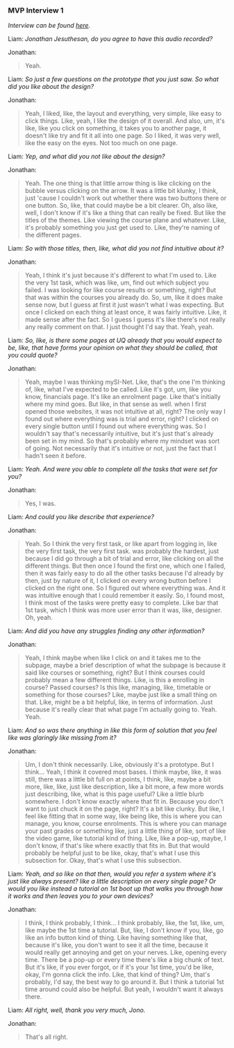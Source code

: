 ### MVP Interview 1
*Interview can be found [here](https://uq.sharepoint.com/teams/Section_7560_62502/_layouts/15/stream.aspx?id=/teams/Section_7560_62502/Shared%20Documents/Mon_9am_Team_10/liam_bienkowski_audio_recordings/iteration_2/liam_bienkowski_2025-09-22_4.mp3).*

Liam: *Jonathan Jesuthesan, do you agree to have this audio recorded?* 

Jonathan: 
>Yeah. 

Liam: *So just a few questions on the prototype that you just saw. So what did you like about the design?* 

Jonathan: 
>Yeah, I liked, like, the layout and everything, very simple, like easy to click things. Like, yeah, I like the design of it overall. And also, um, it's like, like you click on something, it takes you to another page, it doesn't like try and fit it all into one page. So I liked, it was very well, like the easy on the eyes. Not too much on one page. 

Liam: *Yep, and what did you not like about the design?* 

Jonathan: 
>Yeah. The one thing is that little arrow thing is like clicking on the bubble versus clicking on the arrow. It was a little bit klunky, I think, just 'cause I couldn't work out whether there was two buttons there or one button. So, like, that could maybe be a bit clearer. Oh, also like, well, I don't know if it's like a thing that can really be fixed. But like the titles of the themes. Like viewing the course plane and whatever. Like, it's probably something you just get used to. Like, they're naming of the different pages. 

Liam: *So with those titles, then, like, what did you not find intuitive about it?* 

Jonathan: 
>Yeah, I think it's just because it's different to what I'm used to. Like the very 1st task, which was like, um, find out which subject you failed. I was looking for like course results or something, right? But that was within the courses you already do. So, um, like it does make sense now, but I guess at first it just wasn't what I was expecting. But once I clicked on each thing at least once, it was fairly intuitive. Like, it made sense after the fact. So I guess I guess it's like there's not really any really comment on that. I just thought I'd say that. Yeah, yeah. 

Liam: *So, like, is there some pages at UQ already that you would expect to be, like, that have forms your opinion on what they should be called, that you could quote?* 

Jonathan: 
>Yeah, maybe I was thinking mySI-Net. Like, that's the one I'm thinking of, like, what I've expected to be called. Like it's got, um, like you know, financials page. It's like an enrolment page. Like that's initially where my mind goes. But like, in that sense as well. when I first opened those websites, it was not intuitive at all, right? The only way I found out where everything was is trial and error, right? I clicked on every single button until I found out where everything was. So I wouldn't say that's necessarily intuitive, but it's just that's already been set in my mind. So that's probably where my mindset was sort of going. Not necessarily that it's intuitive or not, just the fact that I hadn't seen it before. 

Liam: *Yeah. And were you able to complete all the tasks that were set for you?* 

Jonathan: 
>Yes, I was. 

Liam: *And could you like describe that experience?* 

Jonathan: 
>Yeah. So I think the very first task, or like apart from logging in, like the very first task, the very first task. was probably the hardest, just because I did go through a bit of trial and error, like clicking on all the different things. But then once I found the first one, which one I failed, then it was fairly easy to do all the other tasks because I'd already by then, just by nature of it, I clicked on every wrong button before I clicked on the right one. So I figured out where everything was. And it was intuitive enough that I could remember it easily. So, I found most, I think most of the tasks were pretty easy to complete. Like bar that 1st task, which I think was more user error than it was, like, designer. Oh, yeah. 

Liam: *And did you have any struggles finding any other information?* 

Jonathan: 
>Yeah, I think maybe when like I click on and it takes me to the subpage, maybe a brief description of what the subpage is because it said like courses or something, right? But I think courses could probably mean a few different things. Like, is this a enrolling in course? Passed courses? Is this like, managing, like, timetable or something for those courses? Like, maybe just like a small thing on that. Like, might be a bit helpful, like, in terms of information. Just because it's really clear that what page I'm actually going to. Yeah. Yeah. 

Liam: *And so was there anything in like this form of solution that you feel like was glaringly like missing from it?* 

Jonathan: 
>Um, I don't think necessarily. Like, obviously it's a prototype. But I think... Yeah, I think it covered most bases. I think maybe, like, it was still, there was a little bit full on at points, I think, like, maybe a bit more, like, like, just like description, like a bit more, a few more words just describing, like, what is this page useful? Like a little blurb somewhere. I don't know exactly where that fit in. Because you don't want to just chuck it on the page, right? It's a bit like clunky. But like, I feel like fitting that in some way, like being like, this is where you can manage, you know, course enrolments. This is where you can manage your past grades or something like, just a little thing of like, sort of like the video game, like tutorial kind of thing. Like, like a pop-up, maybe, I don't know, if that's like where exactly that fits in. But that would probably be helpful just to be like, okay, that's what I use this subsection for. Okay, that's what I use this subsection. 

Liam: *Yeah, and so like on that then, would you refer a system where it's just like always present? like a little description on every single page? Or would you like instead a tutorial on 1st boot up that walks you through how it works and then leaves you to your own devices?* 

Jonathan: 
>I think, I think probably, I think... I think probably, like, the 1st, like, um, like maybe the 1st time a tutorial. But, like, I don't know if you, like, go like an info button kind of thing. Like having something like that, because it's like, you don't want to see it all the time, because it would really get annoying and get on your nerves. Like, opening every time. There be a pop-up or every time there's like a big chunk of text. But it's like, if you ever forgot, or if it's your 1st time, you'd be like, okay, I'm gonna click the info. Like, that kind of thing? Um, that's probably, I'd say, the best way to go around it. But I think a tutorial 1st time around could also be helpful. But yeah, I wouldn't want it always there. 

Liam: *All right, well, thank you very much, Jono.* 

Jonathan: 
>That's all right.